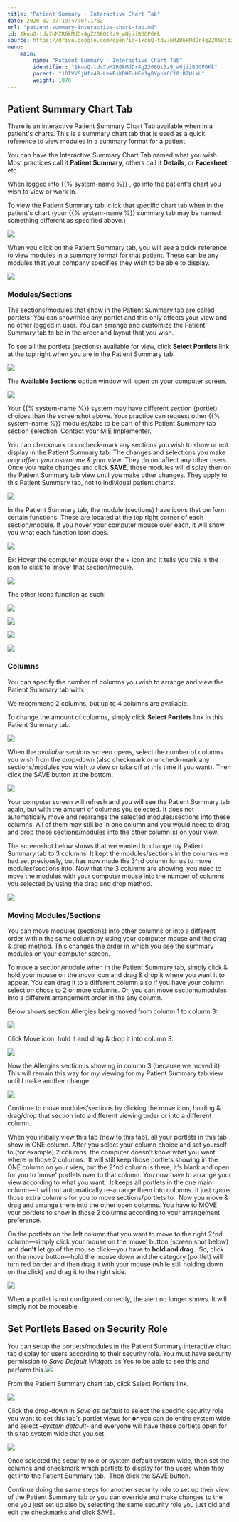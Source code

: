 ```yaml
---
title: "Patient Summary - Interactive Chart Tab"
date: 2020-02-27T19:47:07.178Z
url: "patient-summary-interactive-chart-tab.md"
id: 1kouQ-tdv7uMZR6kMdDr4gZ206Qt3z9_wUjiiBGGP6Kk
source: https://drive.google.com/open?id=1kouQ-tdv7uMZR6kMdDr4gZ206Qt3z9_wUjiiBGGP6Kk
menu:
    main:
        name: "Patient Summary - Interactive Chart Tab"
        identifier: "1kouQ-tdv7uMZR6kMdDr4gZ206Qt3z9_wUjiiBGGP6Kk"
        parent: "1DIVVSjNfv48-LekRsKDHFuHEm1gBYphsCC18iR2WikU"
        weight: 1070
---
```

## Patient Summary Chart Tab

There is an interactive Patient Summary Chart Tab available when in a patient's charts. This is a summary chart tab that is used as a quick reference to view modules in a summary format for a patient.

You can have the Interactive Summary Chart Tab named what you wish. Most practices call it **Patient Summary**, others call it **Details**, or **Facesheet**, etc.

When logged into {{% system-name %}} , go into the patient's chart you wish to view or work in.

To view the Patient Summary tab, click that specific chart tab when in the patient's chart (your {{% system-name %}} summary tab may be named something different as specified above.)

![](external_files/f7cc64256309d7da2d313c183ab3bb18.png)

When you click on the Patient Summary tab, you will see a quick reference to view modules in a summary format for that patient. These can be any modules that your company specifies they wish to be able to display.

![](external_files/c67ef184d35b12fc3d70a004fd87c268.png)

### Modules/Sections

The sections/modules that show in the Patient Summary tab are called portlets. You can show/hide any portlet and this only affects your view and no other logged in user. You can arrange and customize the Patient Summary tab to be in the order and layout that you wish.

To see all the portlets (sections) available for view, click **Select Portlets** link at the top right when you are in the Patient Summary tab.

![](external_files/c67ef184d35b12fc3d70a004fd87c268.png)

The **Available Sections** option window will open on your computer screen.

![](external_files/46ef78b594008cae699443c2184a9909.png)

Your {{% system-name %}} system may have different section (portlet) choices than the screenshot above. Your practice can request other {{% system-name %}} modules/tabs to be part of this Patient Summary tab section selection. Contact your MIE Implementer.

You can checkmark or uncheck-mark any sections you wish to show or not display in the Patient Summary tab. The changes and selections you make *only affect your username & your view*. They do not affect any other users. Once you make changes and click **SAVE**, those modules will display then on the Patient Summary tab view until you make other changes. They apply to this Patient Summary tab, not to individual patient charts.

![](external_files/46ef78b594008cae699443c2184a9909.png)

In the Patient Summary tab, the module (sections) have icons that perform certain functions. These are located at the top right corner of each section/module. If you hover your computer mouse over each, it will show you what each function icon does.

![](external_files/602e56b09d3eb30e745008a552c37139.png)

Ex: Hover the computer mouse over the + icon and it tells you this is the icon to click to ‘move' that section/module.

![](external_files/802255018147fec3fb0b6b2f8e6eeaf6.png)

The other icons function as such:

![](external_files/543fcd3de029f5ff945e3e62561b984c.png)

![](external_files/8bae52d13141cbeecc0b9d82352aece9.png)

![](external_files/6c0625a7e971fd1a062ef7e71089f982.png)

![](external_files/8590eece0cdf31ff052164e4f3fa5c51.png)

### Columns

You can specify the number of columns you wish to arrange and view the Patient Summary tab with.

We recommend 2 columns, but up to 4 columns are available.

To change the amount of columns, simply click **Select Portlets** link in this Patient Summary tab.

![](external_files/f7cc64256309d7da2d313c183ab3bb18.png)

When the *available sections* screen opens, select the number of columns you wish from the drop-down (also checkmark or uncheck-mark any sections/modules you wish to view or take off at this time if you want). Then click the SAVE button at the bottom.

![](external_files/dfef15300eddfbf27aad951c3770f97d.png)

Your computer screen will refresh and you will see the Patient Summary tab again, but with the amount of columns you selected. It does not automatically move and rearrange the selected modules/sections into these columns. All of them may still be in one column and you would need to drag and drop those sections/modules into the other column(s) on your view.

The screenshot below shows that we wanted to change my Patient Summary tab to 3 columns. It kept the modules/sections in the columns we had set previously, but has now made the 3^rd column for us to move modules/sections into. Now that the 3 columns are showing, you need to move the modules with your computer mouse into the number of columns you selected by using the drag and drop method.

![](external_files/f6e608166d756ac36c8502a6ed8523b5.png)

### Moving Modules/Sections

You can move modules (sections) into other columns or into a different order within the same column by using your computer mouse and the drag & drop method. This changes the order in which you see the summary modules on your computer screen.

To move a section/module when in the Patient Summary tab, simply click & hold your mouse on the *move* icon and drag & drop it where you want it to appear. You can drag it to a different column also if you have your column selection chose to 2 or more columns. Or, you can move sections/modules into a different arrangement order in the any column.

Below shows section Allergies being moved from column 1 to column 3:

![](external_files/e54ecd5df4c2f14f146480f2f2ae0690.png)

Click Move icon, hold it and drag & drop it into column 3.

![](external_files/e8cdd16c43ca4b7b1f943df5a927171f.png)

Now the Allergies section is showing in column 3 (because we moved it). This will remain this way for *my* viewing for my Patient Summary tab view until I make another change.

![](external_files/5fef33b5acc30e0d6918deb5991faf8e.png)

Continue to move modules/sections by clicking the move icon, holding & drag/drop that section into a different viewing order or into a different column.

When you initially view this tab (new to this tab), all your portlets in this tab show in ONE column. After you select your column choice and set yourself to (for example) 2 columns, the computer doesn't know what you want where in those 2 columns.  It will still keep those portlets showing in the ONE column on your view, but the 2^nd column is there, it's blank and open for you to ‘move' portlets over to that column. You now have to arrange your view according to what you want.  It keeps all portlets in the one main column—it will not automatically re-arrange them into columns. It just *opens* those extra columns for you to move sections/portlets to.  Now you move & drag and arrange them into the other open columns. You have to MOVE your portlets to show in those 2 columns according to your arrangement preference.

On the portlets on the left column that you want to move to the right 2^nd column—simply click your mouse on the ‘move' button (screen shot below) and **don't** let go of the mouse click—you have to **hold and drag**.  So, click on the move button—hold the mouse down and the category (portlet) will turn red border and then drag it with your mouse (while still holding down on the click) and drag it to the right side.

![](external_files/c39e11f27043ca8f7ed8f032f7fd155e.png)

When a portlet is not configured correctly, the alert no longer shows. It will simply not be moveable.

## Set Portlets Based on Security Role

You can setup the portlets/modules in the Patient Summary interactive chart tab display for users according to their security role. You must have security permission to *Save Default Widgets* as Yes to be able to see this and perform this.![](external_files/90c06a308c159d830c62cc59c48029c5.png)

From the Patient Summary chart tab, click Select Portlets link.

![](external_files/79ecd3ef2e413202dacaad585e1f51c3.png)

Click the drop-down in *Save as default* to select the specific security role you want to set this tab's portlet views for **or** you can do entire system wide and select *–system default*- and everyone will have these portlets open for this tab system wide that you set.

![](external_files/a759d67c8415e39c8291838687c8c963.png)

Once selected the security role or system default system wide, then set the columns and checkmark which portlets to display for the users when they get into the Patient Summary tab.  Then click the SAVE button.

Continue doing the same steps for another security role to set up their view of the Patient Summary tab *or* you can override and make changes to the one you just set up also by selecting the same security role you just did and edit the checkmarks and click SAVE.

